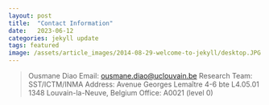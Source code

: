 ```yaml
---
layout: post
title:  "Contact Information"
date:   2023-06-12 
categories: jekyll update
tags: featured
image: /assets/article_images/2014-08-29-welcome-to-jekyll/desktop.JPG
---
```


>Ousmane Diao
>Email: ousmane.diao@uclouvain.be
>Research Team: SST/ICTM/INMA
>Address: Avenue Georges Lemaître 4-6 bte L4.05.01 1348 Louvain-la-Neuve, Belgium
>Office: A0021 (level 0)





